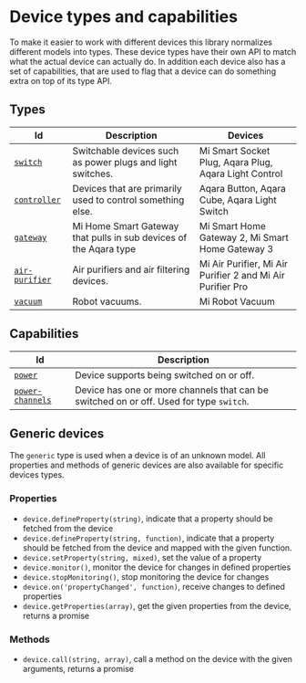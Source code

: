 # Device types and capabilities

To make it easier to work with different devices this library normalizes
different models into types. These device types have their own API to match
what the actual device can actually do. In addition each device also has a
set of capabilities, that are used to flag that a device can do something
extra on top of its type API.

## Types

Id                    | Description                                                | Devices
----------------------|------------------------------------------------------------|---------------------
[`switch`](switch.md) | Switchable devices such as power plugs and light switches. | Mi Smart Socket Plug, Aqara Plug, Aqara Light Control
[`controller`](controller.md) | Devices that are primarily used to control something else. | Aqara Button, Aqara Cube, Aqara Light Switch
[`gateway`](gateway.md) | Mi Home Smart Gateway that pulls in sub devices of the Aqara type | Mi Smart Home Gateway 2, Mi Smart Home Gateway 3
[`air-purifier`](air-purifier.md) | Air purifiers and air filtering devices. | Mi Air Purifier, Mi Air Purifier 2 and Mi Air Purifier Pro
[`vacuum`](vacuum.md) | Robot vacuums. | Mi Robot Vacuum

## Capabilities

Id                         | Description
---------------------------|-------------
[`power`](cap-power.md)  | Device supports being switched on or off.
[`power-channels`](cap-power-channels.md) | Device has one or more channels that can be switched on or off. Used for type `switch`.

## Generic devices

The `generic` type is used when a device is of an unknown model. All properties
and methods of generic devices are also available for specific devices types.

### Properties

* `device.defineProperty(string)`, indicate that a property should be fetched from the device
* `device.defineProperty(string, function)`, indicate that a property should be fetched from the device and mapped with the given function.
* `device.setProperty(string, mixed)`, set the value of a property
* `device.monitor()`, monitor the device for changes in defined properties
* `device.stopMonitoring()`, stop monitoring the device for changes
* `device.on('propertyChanged', function)`, receive changes to defined properties
* `device.getProperties(array)`, get the given properties from the device, returns a promise

### Methods

* `device.call(string, array)`, call a method on the device with the given arguments, returns a promise
